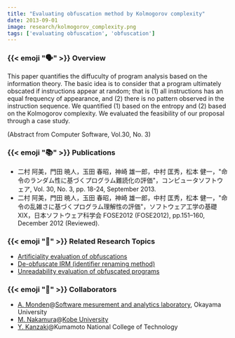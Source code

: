 ```yaml
---
title: "Evaluating obfuscation method by Kolmogorov complexity"
date: 2013-09-01
image: research/kolmogorov_complexity.png
tags: ['evaluating obfuscation', 'obfuscation']
---
```


### {{< emoji ":speaking_head:" >}} Overview

This paper quantifies the diffuculty of program analysis based on the information theory.
The basic idea is to consider that a program ultimately obscated if instructions appear at random;
that is (1) all instructions has an equal frequency of appearance,
and (2) there is no pattern observed in the instruction sequence.
We quantified (1) based on the entropy and (2) based on the Kolmogorov complexity.
We evaluated the feasibility of our proposal through a case study.

(Abstract from Computer Software, Vol.30, No. 3)

### {{< emoji ":books:" >}} Publications

* 二村 阿美，門田 暁人，玉田 春昭，神崎 雄一郎，中村 匡秀，松本 健一，"命令のランダム性に基づくプログラム難読化の評価"，コンピュータソフトウェア, Vol. 30, No. 3, pp. 18-24, September 2013.
* 二村 阿美，門田 暁人，玉田 春昭，神崎 雄一郎，中村 匡秀，松本 健一，"命令の乱雑さに基づくプログラム理解性の評価"，ソフトウェア工学の基礎XIX，日本ソフトウェア科学会 FOSE2012 (FOSE2012), pp.151–160, December 2012 (Reviewed).

### {{< emoji ":mag_right:" >}} Related Research Topics

* [Artificiality evaluation of obfuscations](../artificiality_evaluation)
* [De-obfuscate IRM (identifier renaming method)](../deobfuscating_identifier_renaming)
* [Unreadability evaluation of obfuscated programs](../unreadability_evaluation)

### {{< emoji ":handshake:" >}} Collaborators

* [A. Monden](http://digi-ana.sakura.ne.jp/)@[Software mesurement and analytics laboratory](http://analytics.jpn.org/index-e.html), Okayama University
* [M. Nakamura](http://www27.cs.kobe-u.ac.jp/~masa-n/)@[Kobe University](http://www27.cs.kobe-u.ac.jp/wiki/home/)
* [Y. Kanzaki](http://www.hi.kumamoto-nct.ac.jp/~kanzaki/)@Kumamoto National College of Technology
